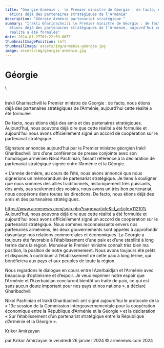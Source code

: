 ```yaml
---
title: "Géorgie-Arménie :  le Premier ministre de Géorgie : de facto, nous
  étions déjà des partenaires stratégiques de l’Arménie"
description: "Géorgie Arménie partenariat stratégique "
summary: "Irakli Gharinachvili le Premier ministre de Géorgie : de facto, nous
  étions déjà des partenaires stratégiques de l’Arménie, aujourd’hui cette
  réalité a été formulée"
date: 2024-01-27T01:22:59.007Z
thumbnailImagePosition: left
thumbnailImage: assets/img/arménie-géorgie.jpg
image: assets/img/géorgie-arménie.jpg
---
```

<!--StartFragment-->

# Géorgie 

<!--EndFragment-->\

\
Irakli Gharinachvili le Premier ministre de Géorgie : de facto, nous étions déjà des partenaires stratégiques de l’Arménie, aujourd’hui cette réalité a été formulée

De facto, nous étions déjà des amis et des partenaires stratégiques. Aujourd’hui, nous pouvons déjà dire que cette réalité a été formulée et aujourd’hui nous avons officiellement signé un accord de coopération sur le partenariat stratégique.

Signature annoncée aujourd’hui par le Premier ministre géorgien Irakli Gharibachvili lors d’une conférence de presse conjointe avec son homologue arménien Nikol Pachinian, faisant référence à la déclaration de partenariat stratégique signée entre l’Arménie et la Géorgie.

« L’année dernière, au cours de l’été, nous avons annoncé que nous signerions un mémorandum de partenariat stratégique. Je tiens à souligner que nous sommes des alliés traditionnels, historiquement très puissants, des amis, pas seulement des voisins, nous avons un très bon partenariat, nous coopérons dans toutes les directions. De facto, nous étions déjà des amis et des partenaires stratégiques.

https://www.armenews.com/spip.php?page=article&id_article=112101\
\
Aujourd’hui, nous pouvons déjà dire que cette réalité a été formulée et aujourd’hui nous avons officiellement signé un accord de coopération sur le partenariat stratégique. Nous sommes reconnaissants envers nos partenaires arméniens, les deux gouvernements sont appelés à approfondir davantage nos relations commerciales et économiques.
La Géorgie a toujours été favorable à l’établissement d’une paix et d’une stabilité à long terme dans la région. Monsieur le Premier ministre connaît très bien ma position, la position de notre gouvernement.
Nous avons toujours été prêts et disposés à contribuer à l’établissement de cette paix à long terme, qui bénéficiera aux pays et aux peuples de toute la région.

Nous regardons le dialogue en cours entre l’Azerbaïdjan et l’Arménie avec beaucoup d’optimisme et d’espoir. Je veux exprimer notre espoir que l’Arménie et l’Azerbaïdjan concluront bientôt un traité de paix, ce qui est sans aucun doute important pour nos pays et nos nations », a déclaré Gharibachvili.

Nikol Pachinian et Irakli Gharibachvili ont signé aujourd’hui le protocole de la « 13e session de la Commission intergouvernementale pour la coopération économique entre la République d’Arménie et la Géorgie » et la déclaration « Sur l’établissement d’un partenariat stratégique entre la République d’Arménie et la Géorgie ».

Krikor Amirzayan

par Krikor Amirzayan le vendredi 26 janvier 2024
© armenews.com 2024